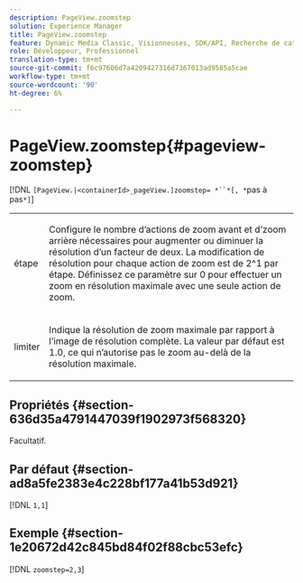 ```yaml
---
description: PageView.zoomstep
solution: Experience Manager
title: PageView.zoomstep
feature: Dynamic Media Classic, Visionneuses, SDK/API, Recherche de catalogue électronique
role: Développeur, Professionnel
translation-type: tm+mt
source-git-commit: f6c97606d7a4209427316d7367013ad9585a5cae
workflow-type: tm+mt
source-wordcount: '90'
ht-degree: 6%

---
```



# PageView.zoomstep{#pageview-zoomstep}

[!DNL `[PageView.|<containerId>_pageView.]zoomstep= *``*[, *`pas à pas`*]`]

<table id="table_82C9252157DB41B5B98505855975D2F5"> 
 <tbody> 
  <tr> 
   <td colname="col1"> <p> <span class="codeph"><span class="varname"> étape</span></span> </p> </td> 
   <td colname="col2"> <p> Configure le nombre d’actions de zoom avant et d’zoom arrière nécessaires pour augmenter ou diminuer la résolution d’un facteur de deux. La modification de résolution pour chaque action de zoom est de 2^1 par étape. Définissez ce paramètre sur <span class="codeph"> 0</span> pour effectuer un zoom en résolution maximale avec une seule action de zoom. </p> </td> 
  </tr> 
  <tr> 
   <td colname="col1"> <p><span class="codeph"><span class="varname"> limiter</span></span> </p> </td> 
   <td colname="col2"> <p> Indique la résolution de zoom maximale par rapport à l’image de résolution complète. La valeur par défaut est <span class="codeph"> 1.0</span>, ce qui n’autorise pas le zoom au-delà de la résolution maximale. </p> </td> 
  </tr> 
 </tbody> 
</table>

## Propriétés {#section-636d35a4791447039f1902973f568320}

Facultatif.

## Par défaut {#section-ad8a5fe2383e4c228bf177a41b53d921}

[!DNL `1,1`]

## Exemple {#section-1e20672d42c845bd84f02f88cbc53efc}

[!DNL `zoomstep=2,3`]
